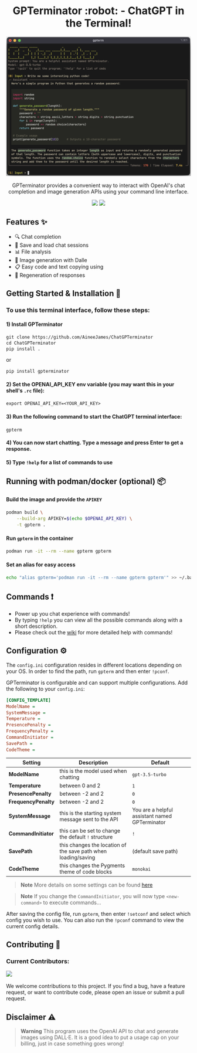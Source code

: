 <h1 align="center">GPTerminator :robot: - ChatGPT in the Terminal!</h1>
<p align="center">
<img src="./imgs/panel_output.png" width="600" />
</p>
<p align="center">GPTerminator provides a convenient way to interact with OpenAI's chat completion and image generation APIs using your command line interface.</p>
<p align="center">
<img src="https://img.shields.io/github/last-commit/AineeJames/ChatGPTerminator?style=for-the-badge&logo=github&color=7dc4e4&logoColor=D9E0EE&labelColor=302D41" />
<img src="https://img.shields.io/github/stars/AineeJames/ChatGPTerminator?style=for-the-badge&logo=apachespark&color=eed49f&logoColor=D9E0EE&labelColor=302D41" />
</p>

## Features :sparkles:

- :mag: Chat completion
- :floppy_disk: Save and load chat sessions
- :bar_chart: File analysis
- :art: Image generation with Dalle
- :clipboard: Easy code and text copying using
- :repeat: Regeneration of responses

## Getting Started & Installation :rocket:

### To use this terminal interface, follow these steps:

#### 1) Install GPTerminator

```shell
git clone https://github.com/AineeJames/ChatGPTerminator
cd ChatGPTerminator
pip install .
```

or

```shell
pip install gpterminator
```

#### 2) Set the OPENAI_API_KEY env variable (you may want this in your shell's `.rc` file):

```shell
export OPENAI_API_KEY=<YOUR_API_KEY>
```

#### 3) Run the following command to start the ChatGPT terminal interface:

```shell
gpterm
```

#### 4) You can now start chatting. Type a message and press Enter to get a response.

#### 5) Type `!help` for a list of commands to use

## Running with podman/docker (optional) :package:

#### Build the image and provide the `APIKEY`

```bash
podman build \
	--build-arg APIKEY=$(echo $OPENAI_API_KEY) \
	-t gpterm .
```

#### Run `gpterm` in the container

```bash
podman run -it --rm --name gpterm gpterm
```

#### Set an alias for easy access

```bash
echo "alias gpterm='podman run -it --rm --name gpterm gpterm'" >> ~/.bashrc
```

## Commands :exclamation:

- Power up you chat experience with commands!
- By typing `!help` you can view all the possible commands along with a short description.
- Please check out the [wiki](https://github.com/AineeJames/ChatGPTerminator/wiki/Commands) for more detailed help with commands!

## Configuration :gear:

The `config.ini` configuration resides in different locations depending on your OS. In order to find the path, run `gpterm` and then enter `!pconf`.

GPTerminator is configurable and can support multiple configurations. Add the following to your `config.ini`:

```ini
[CONFIG_TEMPLATE]
ModelName =
SystemMessage =
Temperature =
PresencePenalty =
FrequencyPenalty =
CommandInitiator =
SavePath =
CodeTheme =
```

| Setting              | Description                                                    | Default                                        |
| -------------------- | -------------------------------------------------------------- | ---------------------------------------------- |
| **ModelName**        | this is the model used when chatting                           | `gpt-3.5-turbo`                                |
| **Temperature**      | between 0 and 2                                                | `1`                                            |
| **PresencePenalty**  | between -2 and 2                                               | `0`                                            |
| **FrequencyPenalty** | between -2 and 2                                               | `0`                                            |
| **SystemMessage**    | this is the starting system message sent to the API            | You are a helpful assistant named GPTerminator |
| **CommandInitiator** | this can be set to change the default `!` structure            | `!`                                            |
| **SavePath**         | this changes the location of the save path when loading/saving | (default save path)                            |
| **CodeTheme**        | this changes the Pygments theme of code blocks                 | `monokai`                                      |

> **Note**
> More details on some settings can be found [here](https://platform.openai.com/docs/api-reference/chat/create)

> **Note** If you change the `CommandInitiator`, you will now type `<new-command>` to execute commands...

After saving the config file, run `gpterm`, then enter `!setconf` and select which config you wish to use. You can also run the `!pconf` command to view the current config details.

## Contributing :raised_hands:

### Current Contributors:

<a href="https://github.com/AineeJames/ChatGPTerminator/graphs/contributors">
<img src="https://contrib.rocks/image?repo=AineeJames/ChatGPTerminator" />
</a>

We welcome contributions to this project. If you find a bug, have a feature request, or want to contribute code, please open an issue or submit a pull request.

## Disclaimer :warning:

> **Warning**
> This program uses the OpenAI API to chat and generate images using DALL·E. It is a good idea to put a usage cap on your billing, just in case something goes wrong!
